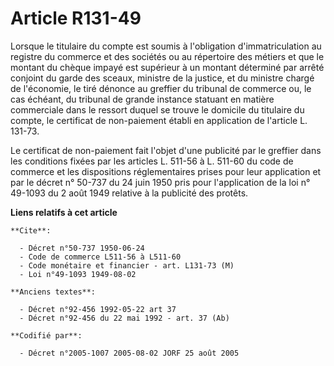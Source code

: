 # Article R131-49

Lorsque le titulaire du compte est soumis à l'obligation d'immatriculation au registre du commerce et des sociétés ou au
répertoire des métiers et que le montant du chèque impayé est supérieur à un montant déterminé par arrêté conjoint du garde
des sceaux, ministre de la justice, et du ministre chargé de l'économie, le tiré dénonce au greffier du tribunal de commerce
ou, le cas échéant, du tribunal de grande instance statuant en matière commerciale dans le ressort duquel se trouve le
domicile du titulaire du compte, le certificat de non-paiement établi en application de l'article L. 131-73.

Le certificat de non-paiement fait l'objet d'une publicité par le greffier dans les conditions fixées par les articles L.
511-56 à L. 511-60 du code de commerce et les dispositions réglementaires prises pour leur application et par le décret n°
50-737 du 24 juin 1950 pris pour l'application de la loi n° 49-1093 du 2 août 1949 relative à la publicité des protêts.

**Liens relatifs à cet article**

	**Cite**:

	  - Décret n°50-737 1950-06-24
	  - Code de commerce L511-56 à L511-60
	  - Code monétaire et financier - art. L131-73 (M)
	  - Loi n°49-1093 1949-08-02

	**Anciens textes**:

	  - Décret n°92-456 1992-05-22 art 37
	  - Décret n°92-456 du 22 mai 1992 - art. 37 (Ab)

	**Codifié par**:

	  - Décret n°2005-1007 2005-08-02 JORF 25 août 2005
